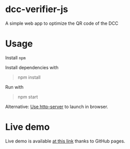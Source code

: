 # dcc-verifier-js
 A simple web app to optimize the QR code of the DCC

# Usage
 Install `npm`
 
 Install dependencies with
 >npm install

 Run with
 >npm start

 Alternative:
 [Use http-server](https://www.npmjs.com/package/http-server) to launch in browser.

# Live demo
Live demo is available [at this link](https://garrigo.github.io/dcc-verifier-custom) thanks to GitHub pages.


